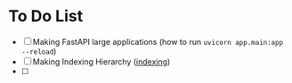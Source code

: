 # To Do List

* [ ] Making FastAPI large applications (how to run `uvicorn app.main:app --reload`)
* [ ] Making Indexing Hierarchy ([indexing](indexing.md))
* [ ]
